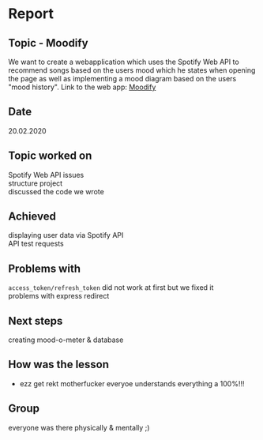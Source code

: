 # Report

## Topic - Moodify
We want to create a webapplication which uses the Spotify Web API to recommend songs based on the users mood which he states when opening the page as well as implementing a mood diagram based on the users "mood history".
Link to the web app: [Moodify](https://moodify2.glitch.me/)

## Date 
20.02.2020

## Topic worked on
Spotify Web API issues<br/>
structure project<br/>
discussed the code we wrote

## Achieved 
displaying user data via Spotify API<br/>
API test requests

## Problems with
`access_token/refresh_token` did not work at first but we fixed it<br/>
problems with express redirect

## Next steps
creating mood-o-meter & database<br/>


## How was the lesson 
+ ezz get rekt motherfucker everyoe understands everything a 100%!!!

## Group
everyone was there physically & mentally ;)
 
